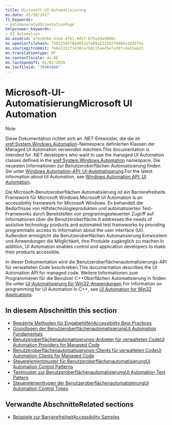 ```yaml
---
title: Microsoft-UI-Automatisierung
ms.date: 03/30/2017
f1_keywords:
- AutoGeneratedOrientationPage
helpviewer_keywords:
- UI Automation
ms.assetid: e7ec856e-41ee-47b1-9d57-b75a3dad088c
ms.openlocfilehash: 7305258570ad853afa88a231592fd4b6cd2dd74e
ms.sourcegitcommit: feb42222f1430ca7b8115ae45e7a38fc4a1ba623
ms.translationtype: MT
ms.contentlocale: de-DE
ms.lasthandoff: 02/02/2020
ms.locfileid: "76965866"
---
```

# <a name="microsoft-ui-automation"></a><span data-ttu-id="c571a-102">Microsoft-UI-Automatisierung</span><span class="sxs-lookup"><span data-stu-id="c571a-102">Microsoft UI Automation</span></span>

> [!NOTE]
> <span data-ttu-id="c571a-103">Diese Dokumentation richtet sich an .NET-Entwickler, die die im <xref:System.Windows.Automation>-Namespace definierten Klassen der Managed UI Automation verwenden möchten.</span><span class="sxs-lookup"><span data-stu-id="c571a-103">This documentation is intended for .NET developers who want to use the managed UI Automation classes defined in the <xref:System.Windows.Automation> namespace.</span></span> <span data-ttu-id="c571a-104">Die neuesten Informationen zur Benutzeroberflächen Automatisierung finden Sie unter [Windows Automation-API: UI-Automatisierung](/windows/win32/winauto/entry-uiauto-win32).</span><span class="sxs-lookup"><span data-stu-id="c571a-104">For the latest information about UI Automation, see [Windows Automation API: UI Automation](/windows/win32/winauto/entry-uiauto-win32).</span></span>

 <span data-ttu-id="c571a-105">Die Microsoft-Benutzeroberflächen Automatisierung ist ein Barrierefreiheits Framework für Microsoft Windows.</span><span class="sxs-lookup"><span data-stu-id="c571a-105">Microsoft UI Automation is an accessibility framework for Microsoft Windows.</span></span> <span data-ttu-id="c571a-106">Es behandelt die Bedürfnisse von Hilfstechnologieprodukten und automatisierten Test-Frameworks durch Bereitstellen von programmgesteuerten Zugriff auf Informationen über die Benutzeroberfläche.</span><span class="sxs-lookup"><span data-stu-id="c571a-106">It addresses the needs of assistive technology products and automated test frameworks by providing programmatic access to information about the user interface (UI).</span></span> <span data-ttu-id="c571a-107">Außerdem ermöglicht die Benutzeroberflächen Automatisierung Entwicklern und Anwendungen die Möglichkeit, ihre Produkte zugänglich zu machen.</span><span class="sxs-lookup"><span data-stu-id="c571a-107">In addition, UI Automation enables control and application developers to make their products accessible.</span></span>

 <span data-ttu-id="c571a-108">In dieser Dokumentation wird die Benutzeroberflächenautomatisierungs-API für verwalteten Code beschrieben.</span><span class="sxs-lookup"><span data-stu-id="c571a-108">This documentation describes the UI Automation API for managed code.</span></span> <span data-ttu-id="c571a-109">Weitere Informationen zum Programmieren für die Benutzer C++Oberflächen Automatisierung in finden Sie unter [UI-Automatisierung für Win32-Anwendungen](/windows/desktop/winauto/windows-automation-api-portal).</span><span class="sxs-lookup"><span data-stu-id="c571a-109">For information on programming for UI Automation in C++, see [UI Automation for Win32 Applications](/windows/desktop/winauto/windows-automation-api-portal).</span></span>

## <a name="in-this-section"></a><span data-ttu-id="c571a-110">In diesem Abschnitt</span><span class="sxs-lookup"><span data-stu-id="c571a-110">In this section</span></span>

- [<span data-ttu-id="c571a-111">Bewährte Methoden für Eingabehilfen</span><span class="sxs-lookup"><span data-stu-id="c571a-111">Accessibility Best Practices</span></span>](accessibility-best-practices.md)
- [<span data-ttu-id="c571a-112">Grundlagen der Benutzeroberflächenautomatisierung</span><span class="sxs-lookup"><span data-stu-id="c571a-112">UI Automation Fundamentals</span></span>](ui-automation-fundamentals.md)
- [<span data-ttu-id="c571a-113">Benutzeroberflächenautomatisierungs-Anbieter für verwalteten Code</span><span class="sxs-lookup"><span data-stu-id="c571a-113">UI Automation Providers for Managed Code</span></span>](ui-automation-providers-for-managed-code.md)
- [<span data-ttu-id="c571a-114">Benutzeroberflächenautomatisierungs-Clients für verwalteten Code</span><span class="sxs-lookup"><span data-stu-id="c571a-114">UI Automation Clients for Managed Code</span></span>](ui-automation-clients-for-managed-code.md)
- [<span data-ttu-id="c571a-115">Steuerelementmuster für Benutzeroberflächenautomatisierung</span><span class="sxs-lookup"><span data-stu-id="c571a-115">UI Automation Control Patterns</span></span>](ui-automation-control-patterns.md)
- [<span data-ttu-id="c571a-116">Textmuster zur Benutzeroberflächenautomatisierung</span><span class="sxs-lookup"><span data-stu-id="c571a-116">UI Automation Text Pattern</span></span>](ui-automation-text-pattern.md)
- [<span data-ttu-id="c571a-117">Steuerelementtypen der Benutzeroberflächenautomatisierung</span><span class="sxs-lookup"><span data-stu-id="c571a-117">UI Automation Control Types</span></span>](ui-automation-control-types.md)

## <a name="related-sections"></a><span data-ttu-id="c571a-118">Verwandte Abschnitte</span><span class="sxs-lookup"><span data-stu-id="c571a-118">Related sections</span></span>

- [<span data-ttu-id="c571a-119">Beispiele zur Barrierefreiheit</span><span class="sxs-lookup"><span data-stu-id="c571a-119">Accessibility Samples</span></span>](https://github.com/Microsoft/WPF-Samples/tree/master/Accessibility) 
